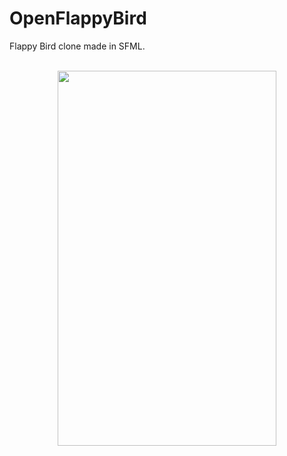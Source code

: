 # OpenFlappyBird
Flappy Bird clone made in SFML.
<br/>
<br/>
<p align="center">
  <img width="350" height="600" src="https://i.imgur.com/wxAVuQx.png">
</p>
